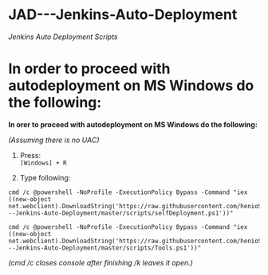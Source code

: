 # JAD---Jenkins-Auto-Deployment  
_Jenkins Auto Deployment Scripts_
    
**In order to proceed with autodeployment on MS Windows do the following:**  
=======
**In orer to proceed with autodeployment on MS Windows do the following:**  

 _(Assuming there is no UAC)_  
     
1. Press:  
`[Windows] + R`     
   
2. Type following:   
```Batchfile  
cmd /c @powershell -NoProfile -ExecutionPolicy Bypass -Command "iex ((new-object net.webclient).DownloadString('https://raw.githubusercontent.com/henioStraszny/JAD---Jenkins-Auto-Deployment/master/scripts/selfDeployment.ps1'))"  
```
```Batchfile  
cmd /c @powershell -NoProfile -ExecutionPolicy Bypass -Command "iex ((new-object net.webclient).DownloadString('https://raw.githubusercontent.com/henioStraszny/JAD---Jenkins-Auto-Deployment/master/scripts/Tools.ps1'))"  
```
  
_(cmd /c closes console after finishing /k leaves it open.)_  